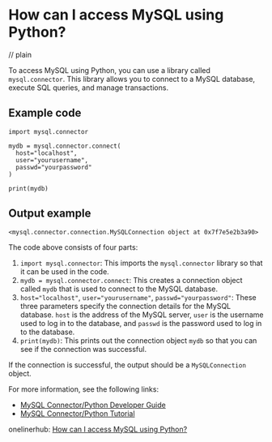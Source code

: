 # How can I access MySQL using Python?
// plain

To access MySQL using Python, you can use a library called `mysql.connector`. This library allows you to connect to a MySQL database, execute SQL queries, and manage transactions.

## Example code

```
import mysql.connector

mydb = mysql.connector.connect(
  host="localhost",
  user="yourusername",
  passwd="yourpassword"
)

print(mydb)
```

## Output example

```
<mysql.connector.connection.MySQLConnection object at 0x7f7e5e2b3a90>
```

The code above consists of four parts:
1. `import mysql.connector`: This imports the `mysql.connector` library so that it can be used in the code.
2. `mydb = mysql.connector.connect`: This creates a connection object called `mydb` that is used to connect to the MySQL database.
3. `host="localhost"`, `user="yourusername"`, `passwd="yourpassword"`: These three parameters specify the connection details for the MySQL database. `host` is the address of the MySQL server, `user` is the username used to log in to the database, and `passwd` is the password used to log in to the database.
4. `print(mydb)`: This prints out the connection object `mydb` so that you can see if the connection was successful.

If the connection is successful, the output should be a `MySQLConnection` object.

For more information, see the following links:
- [MySQL Connector/Python Developer Guide](https://dev.mysql.com/doc/connector-python/en/)
- [MySQL Connector/Python Tutorial](https://www.w3schools.com/python/python_mysql_getstarted.asp)

onelinerhub: [How can I access MySQL using Python?](https://onelinerhub.com/python-mysql/how-can-i-access-mysql-using-python)